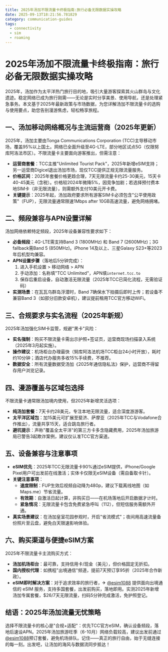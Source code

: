 ```yaml
---
title: 2025年汤加不限流量卡终极指南:旅行必备无限数据实操攻略
date: 2025-09-13T18:21:56.781829
category: communication-guides
tags:
  - connectivity
  - sim
  - roaming
---
```


# 2025年汤加不限流量卡终极指南：旅行必备无限数据实操攻略

2025年，汤加作为太平洋热门旅行目的地，吸引大量游客探索其火山群岛与文化遗迹。稳定网络已成为旅行刚需——无论是实时分享美景、使用导航，还是处理紧急事务。本文基于2025年最新政策与市场数据，为您详解汤加不限流量卡的选购与使用要点，助您告别漫游焦虑，轻松畅享旅程。

## 一、汤加移动网络概况与主流运营商（2025年更新）
2025年，汤加主要由Tonga Communications Corporation (TCC)主导移动市场，覆盖95%以上国土。网络已全面升级至4G-LTE，部分地区试点5G（仅限努库阿洛法市区）。不限流量卡主要面向游客推出，但需注意：
- **运营商套餐**：TCC主推"Unlimited Tourist Pack"，2025年新增eSIM支持；另一运营商Digicel退出汤加市场，现仅TCC提供正规无限流量服务。
- **价格区间**：2025年套餐价格更趋合理，7天无限流量卡约25-30美元，15天卡40-45美元（含税）。价格较2024年微降5%，因竞争加剧；若选择预付费本地SIM卡（非无限流量），则需额外支付10美元开卡费。
- **关键提示**：2025年起，汤加政府要求所有游客SIM卡必须包含"公平使用政策"（FUP），无限流量通常限速1Mbps after 10GB高速流量，避免网络拥堵。

## 二、频段兼容与APN设置详解
汤加网络依赖特定频段，2025年设备兼容性要求如下：
- **必备频段**：4G-LTE需支持Band 3 (1800MHz) 和 Band 7 (2600MHz)；3G fallback需Band 5 (850MHz)。iPhone 14及以上、三星Galaxy S23+等2023年后机型均兼容。
- **APN设置步骤**（落地后5分钟完成）：
  1. 进入手机设置 > 移动网络 > APN
  2. 手动添加：名称填"TCC Unlimited"，APN填`internet.tcc.to`
  3. 保存后重启设备，自动激活无限流量（2025年TCC已简化流程，无需验证码）
- **实测场景**：在瓦瓦乌群岛浮潜时，Band 7确保水下拍摄后即时上传；若设备不兼容Band 3（如部分旧款安卓机），建议提前租用TCC官方移动WiFi。

## 三、合规要求与实名流程（2025年新规）
2025年汤加强化SIM卡监管，规避"黑卡"风险：
- **实名强制**：购买不限流量卡需出示护照+签证页，运营商现场扫描录入系统（2025年3月起实施）。
- **操作建议**：机场柜台办理最快（努库阿洛法机场TCC柜台24小时开放），耗时约10分钟；酒店代办服务多收15%手续费，不推荐。
- **数据安全**：所有流量数据受汤加《2025年通信隐私法》保护，运营商不得留存用户浏览记录。

## 四、漫游覆盖与区域包选择
不限流量卡通常限汤加境内使用，但2025年新增灵活选项：
- **纯汤加套餐**：7天卡约28美元，专注本地无限流量，适合深度游游客。
- **太平洋区域包**：加15美元可扩展至斐济、萨摩亚（2025年TCC与Vodafone合作推出），流量共享15天，适合跳岛旅行者。
- **避坑提示**：声称"覆盖全太平洋"的第三方卡多含隐藏费用，2025年汤加旅游局已警告3起欺诈案例，建议仅认准TCC官方渠道。

## 五、设备兼容与注意事项
- **eSIM优先**：2025年TCC无限流量卡90%通过eSIM提供，iPhone/Google Pixel用户可出发前在线激活；实体卡仅限无eSIM设备（需自备取卡针）。
- **关键注意事项**：
  - **速度限制**：FUP生效后视频自动降为480p，建议下载离线地图（如Maps.me）节省流量。
  - **有效期**：自激活日起计算，非购买日——在机场落地后开启数据才计时。
  - **紧急情况**：无限流量卡包含免费紧急呼叫（112），但短信服务需额外开通。
- **真实场景建议**：在汤加皇室花园参观时，开启"省流模式"；夜间用高速流量备份照片至云盘，避免白天限速影响体验。

## 六、购买渠道与便捷eSIM方案
2025年不限流量卡主流购买方式：
- **汤加机场柜台**：最可靠，支持信用卡/现金（美元），但价格固定无折扣。
- **国内授权代理**：如携程"出境通信"频道，提前7天预订享95折（2025年合作新政）。
- **eSIM即时解决方案**：对于追求效率的旅行者，✈ [@esim1088](https://t.me/s/esim1088) 提供面向出境通信的 eSIM 服务，支持多国套餐，出发前购买，落地即用。实测2025年新增汤加专属套餐，$26/7天无限流量，扫码5分钟完成激活，免护照登记。

## 结语：2025年汤加流量无忧策略
选择不限流量卡的核心是"合规+适配"：优先TCC官方eSIM，确认设备频段，落地后速设APN。2025年汤加旅游旺季（6-10月）网络负载较高，建议出发前通过[@esim1088](https://t.me/s/esim1088)预订套餐，避免机场排队。记住——真正的旅行自由，始于无缝连接的每一刻。出发吧，让汤加的海风与数据流同步抵达！